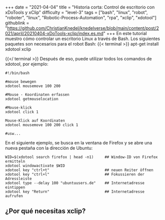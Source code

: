 +++
date = "2021-04-04"
title = "Historia corta: Control de escritorio con xDoTools y xClip"
difficulty = "level-3"
tags = ["bash", "linux", "robot", "roboter", "linux", "Robotic-Process-Automation", "rpa", "xclip", "xdotool"]
githublink = "https://github.com/ChristianKnedel/knedelverse/blob/main/content/post/2021/april/20210404-xDoTools-xclip/index.es.md"
+++
En este tutorial muestro cómo controlar un escritorio Linux a través de Bash. Los siguientes paquetes son necesarios para el robot Bash:
{{< terminal >}}
apt-get install xdotool xclip

{{</ terminal >}}
Después de eso, puede utilizar todos los comandos de xdotool, por ejemplo:
```
#!/bin/bash

#mouse bewegen
xdotool mousemove 100 200 

#Mouse - Koordinaten erfassen
xdotool getmouselocation 

#Mouse-klick
xdotool click 1 

Mouse-Klick auf Koordinaten
xdotool mousemove 100 200 click 1 

#usw...

```
En el siguiente ejemplo, se busca en la ventana de Firefox y se abre una nueva pestaña con la dirección de Ubuntu:
```
WID=$(xdotool search firefox | head -n1)     ## Window-ID von Firefox ermitteln
xdotool windowactivate $WID
xdotool key "ctrl+t"                         ## neuen Reiter öffnen
xdotool key "ctrl+l"                         ## Fokussieren der Adressleiste
xdotool type --delay 100 "ubuntuusers.de"    ## Internetadresse eintippen
xdotool key "Return"                         ## Internetadresse aufrufen 

```

## ¿Por qué necesitas xclip?
